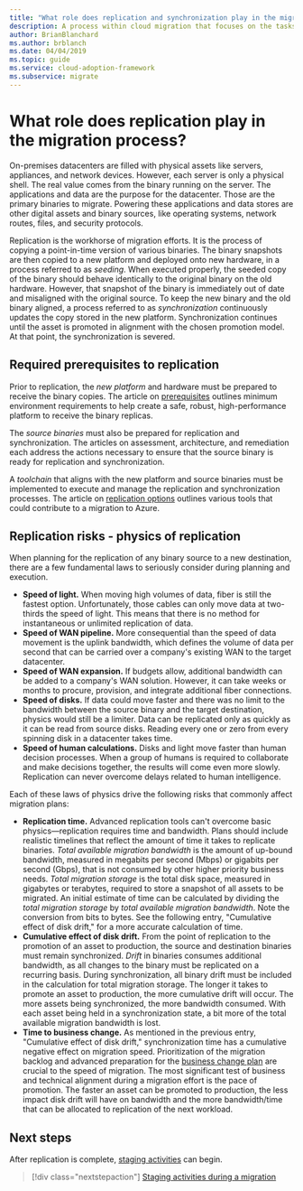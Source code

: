 ```yaml
---
title: "What role does replication and synchronization play in the migration process?"
description: A process within cloud migration that focuses on the tasks of migrating workloads to the cloud.
author: BrianBlanchard
ms.author: brblanch
ms.date: 04/04/2019
ms.topic: guide
ms.service: cloud-adoption-framework
ms.subservice: migrate
---
```


<!-- markdownlint-disable MD026 -->

# What role does replication play in the migration process?

On-premises datacenters are filled with physical assets like servers, appliances, and network devices. However, each server is only a physical shell. The real value comes from the binary running on the server. The applications and data are the purpose for the datacenter. Those are the primary binaries to migrate. Powering these applications and data stores are other digital assets and binary sources, like operating systems, network routes, files, and security protocols.

Replication is the workhorse of migration efforts. It is the process of copying a point-in-time version of various binaries. The binary snapshots are then copied to a new platform and deployed onto new hardware, in a process referred to as *seeding*. When executed properly, the seeded copy of the binary should behave identically to the original binary on the old hardware. However, that snapshot of the binary is immediately out of date and misaligned with the original source. To keep the new binary and the old binary aligned, a process referred to as *synchronization* continuously updates the copy stored in the new platform. Synchronization continues until the asset is promoted in alignment with the chosen promotion model. At that point, the synchronization is severed.

## Required prerequisites to replication

Prior to replication, the *new platform* and hardware must be prepared to receive the binary copies. The article on [prerequisites](../prerequisites/index.md) outlines minimum environment requirements to help create a safe, robust, high-performance platform to receive the binary replicas.

The *source binaries* must also be prepared for replication and synchronization. The articles on assessment, architecture, and remediation each address the actions necessary to ensure that the source binary is ready for replication and synchronization.

A *toolchain* that aligns with the new platform and source binaries must be implemented to execute and manage the replication and synchronization processes. The article on [replication options](./replicate-options.md) outlines various tools that could contribute to a migration to Azure.

## Replication risks - physics of replication

When planning for the replication of any binary source to a new destination, there are a few fundamental laws to seriously consider during planning and execution.

- **Speed of light.** When moving high volumes of data, fiber is still the fastest option. Unfortunately, those cables can only move data at two-thirds the speed of light. This means that there is no method for instantaneous or unlimited replication of data.
- **Speed of WAN pipeline.** More consequential than the speed of data movement is the uplink bandwidth, which defines the volume of data per second that can be carried over a company's existing WAN to the target datacenter.
- **Speed of WAN expansion.** If budgets allow, additional bandwidth can be added to a company's WAN solution. However, it can take weeks or months to procure, provision, and integrate additional fiber connections.
- **Speed of disks.** If data could move faster and there was no limit to the bandwidth between the source binary and the target destination, physics would still be a limiter. Data can be replicated only as quickly as it can be read from source disks. Reading every one or zero from every spinning disk in a datacenter takes time.
- **Speed of human calculations.** Disks and light move faster than human decision processes. When a group of humans is required to collaborate and make decisions together, the results will come even more slowly. Replication can never overcome delays related to human intelligence.

Each of these laws of physics drive the following risks that commonly affect migration plans:

- **Replication time.** Advanced replication tools can't overcome basic physics&mdash;replication requires time and bandwidth. Plans should include realistic timelines that reflect the amount of time it takes to replicate binaries. *Total available migration bandwidth* is the amount of up-bound bandwidth, measured in megabits per second (Mbps) or gigabits per second (Gbps), that is not consumed by other higher priority business needs. *Total migration storage* is the total disk space, measured in gigabytes or terabytes, required to store a snapshot of all assets to be migrated. An initial estimate of time can be calculated by dividing the *total migration storage* by *total available migration bandwidth*. Note the conversion from bits to bytes. See the following entry, "Cumulative effect of disk drift," for a more accurate calculation of time.
- **Cumulative effect of disk drift.** From the point of replication to the promotion of an asset to production, the source and destination binaries must remain synchronized. *Drift* in binaries consumes additional bandwidth, as all changes to the binary must be replicated on a recurring basis. During synchronization, all binary drift must be included in the calculation for total migration storage. The longer it takes to promote an asset to production, the more cumulative drift will occur. The more assets being synchronized, the more bandwidth consumed. With each asset being held in a synchronization state, a bit more of the total available migration bandwidth is lost.
- **Time to business change.** As mentioned in the previous entry, "Cumulative effect of disk drift," synchronization time has a cumulative negative effect on migration speed. Prioritization of the migration backlog and advanced preparation for the [business change plan](../optimize/business-change-plan.md) are crucial to the speed of migration. The most significant test of business and technical alignment during a migration effort is the pace of promotion. The faster an asset can be promoted to production, the less impact disk drift will have on bandwidth and the more bandwidth/time that can be allocated to replication of the next workload.

## Next steps

After replication is complete, [staging activities](./stage.md) can begin.

> [!div class="nextstepaction"]
> [Staging activities during a migration](./stage.md)
